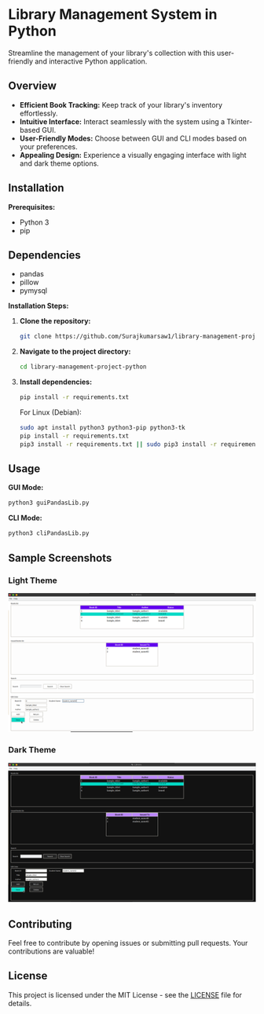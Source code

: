 # Library Management System in Python

Streamline the management of your library's collection with this user-friendly and interactive Python application.

## Overview

- **Efficient Book Tracking:** Keep track of your library's inventory effortlessly.
- **Intuitive Interface:** Interact seamlessly with the system using a Tkinter-based GUI.
- **User-Friendly Modes:** Choose between GUI and CLI modes based on your preferences.
- **Appealing Design:** Experience a visually engaging interface with light and dark theme options.

## Installation

**Prerequisites:**

- Python 3
- pip

## Dependencies

- pandas
- pillow
- pymysql

**Installation Steps:**

1. **Clone the repository:**

   ```bash
   git clone https://github.com/Surajkumarsaw1/library-management-project-python.git
   ```

2. **Navigate to the project directory:**

   ```bash
   cd library-management-project-python
   ```

3. **Install dependencies:**

   ```bash
   pip install -r requirements.txt
   ```

   For Linux (Debian):

   ```bash
   sudo apt install python3 python3-pip python3-tk 
   pip install -r requirements.txt
   pip3 install -r requirements.txt || sudo pip3 install -r requirements.txt
   ```

## Usage

**GUI Mode:**

```bash
python3 guiPandasLib.py
```

**CLI Mode:**

```bash
python3 cliPandasLib.py
```

## Sample Screenshots

### Light Theme

![Light theme](https://github.com/Surajkumarsaw1/library-management-project-python/blob/main/imgs/light_theme.png?raw=true)

### Dark Theme

![Dark theme](https://github.com/Surajkumarsaw1/library-management-project-python/blob/main/imgs/dark_theme.png?raw=true)

## Contributing

Feel free to contribute by opening issues or submitting pull requests. Your contributions are valuable!

## License

This project is licensed under the MIT License - see the [LICENSE](LICENSE) file for details.
